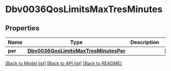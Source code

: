 # Dbv0036QosLimitsMaxTresMinutes

## Properties
Name | Type | Description | Notes
------------ | ------------- | ------------- | -------------
**per** | [**Dbv0036QosLimitsMaxTresMinutesPer**](Dbv0036QosLimitsMaxTresMinutesPer.md) |  | [optional] 

[[Back to Model list]](../README.md#documentation-for-models) [[Back to API list]](../README.md#documentation-for-api-endpoints) [[Back to README]](../README.md)


